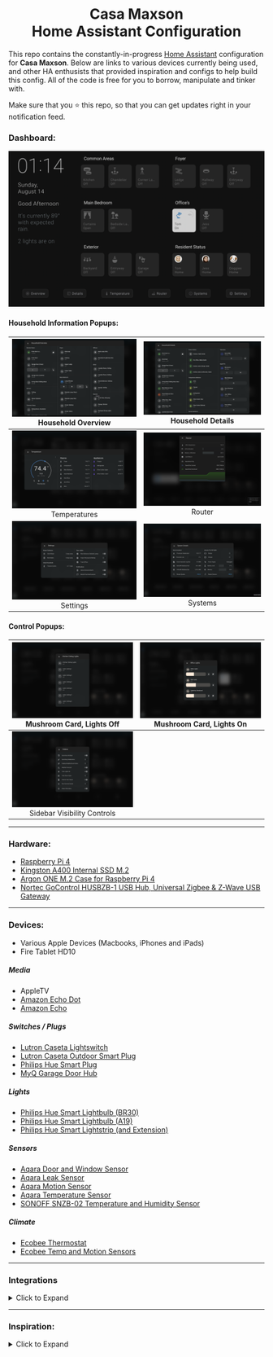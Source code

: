 
<h1 align="center">Casa Maxson
  <br>Home Assistant Configuration
</h1>

This repo contains the constantly-in-progress [Home Assistant](https://home-assistant.io/) configuration for **Casa Maxson**. Below are links to various devices currently being used, and other HA enthusists that provided inspiration and configs to help build this config. All of the code is free for you to borrow, manipulate and tinker with.

Make sure that you :star: this repo, so that you can get updates right in your notification feed.

### Dashboard:
![dashboard](https://raw.githubusercontent.com/thomasmaxson/Home-Assistant-Configuration/main/config/www/images/dashboard/dashboard.png)


#### Household Information Popups:
| [![overview](https://raw.githubusercontent.com/thomasmaxson/Home-Assistant-Configuration/main/config/www/images/dashboard/popup-details-household-overview.png)](https://raw.githubusercontent.com/thomasmaxson/Home-Assistant-Configuration/main/config/www/images/dashboard/popup-details-household-overview.png)<br>Household Overview | [![details](https://raw.githubusercontent.com/thomasmaxson/Home-Assistant-Configuration/main/config/www/images/dashboard/popup-details-household-details.png)](https://raw.githubusercontent.com/thomasmaxson/Home-Assistant-Configuration/main/config/www/images/dashboard/popup-details-household-details.png)<br>Household Details |
|:---:|:---:|
| [![temperature](https://raw.githubusercontent.com/thomasmaxson/Home-Assistant-Configuration/main/config/www/images/dashboard/popup-details-temperature.png)](https://raw.githubusercontent.com/thomasmaxson/Home-Assistant-Configuration/main/config/www/images/dashboard/popup-details-temperature.png)<br>Temperatures | [![router](https://raw.githubusercontent.com/thomasmaxson/Home-Assistant-Configuration/main/config/www/images/dashboard/popup-details-router.png)](https://raw.githubusercontent.com/thomasmaxson/Home-Assistant-Configuration/main/config/www/images/dashboard/popup-details-router.png)<br>Router |
| [![settings](https://raw.githubusercontent.com/thomasmaxson/Home-Assistant-Configuration/main/config/www/images/dashboard/popup-details-settings.png)](https://raw.githubusercontent.com/thomasmaxson/Home-Assistant-Configuration/main/config/www/images/dashboard/popup-details-settings.png)<br>Settings | [![systems](https://raw.githubusercontent.com/thomasmaxson/Home-Assistant-Configuration/main/config/www/images/dashboard/popup-details-systems.png)](https://raw.githubusercontent.com/thomasmaxson/Home-Assistant-Configuration/main/config/www/images/dashboard/popup-details-systems.png)<br>Systems |


#### Control Popups:
| [![lightoff](https://raw.githubusercontent.com/thomasmaxson/Home-Assistant-Configuration/main/config/www/images/dashboard/popup-lights-off.png)](https://raw.githubusercontent.com/thomasmaxson/Home-Assistant-Configuration/main/config/www/images/dashboard/popup-lights-off.png)<br>Mushroom Card, Lights Off | [![lightson](https://raw.githubusercontent.com/thomasmaxson/Home-Assistant-Configuration/main/config/www/images/dashboard/popup-lights-on.png)](https://raw.githubusercontent.com/thomasmaxson/Home-Assistant-Configuration/main/config/www/images/dashboard/popup-lights-on.png)<br>Mushroom Card, Lights On |
|:---:|:---:|
| [![sidebar](https://raw.githubusercontent.com/thomasmaxson/Home-Assistant-Configuration/main/config/www/images/dashboard/popup-sidebar-customizer.png)](https://raw.githubusercontent.com/thomasmaxson/Home-Assistant-Configuration/main/config/www/images/dashboard/popup-sidebar-customizer.png)<br>Sidebar Visibility Controls |

<hr>

### Hardware:
* [Raspberry Pi 4](https://www.amazon.com/dp/B0897XZDF2/)
* [Kingston A400 Internal SSD M.2](https://www.amazon.com/dp/B07P22RK1G/)
* [Argon ONE M.2 Case for Raspberry Pi 4](https://www.amazon.com/dp/B08MJ3CSW7/)
* [Nortec GoControl HUSBZB-1 USB Hub, Universal Zigbee & Z-Wave USB Gateway](https://www.amazon.com/dp/B01GJ826F8/)

<hr>

### Devices:
* Various Apple Devices (Macbooks, iPhones and iPads)
* Fire Tablet HD10

##### Media
* AppleTV
* [Amazon Echo Dot](https://www.amazon.com/gp/product/B07FZ8S74R/)
* [Amazon Echo](https://www.amazon.com/gp/product/B084J4KNDS/)

##### Switches / Plugs
* [Lutron Caseta Lightswitch](https://www.amazon.com/gp/product/B07SJJBTYY/)
* [Lutron Caseta Outdoor Smart Plug](https://www.amazon.com/gp/product/B08YPFFM58/)
* [Philips Hue Smart Plug](https://www.amazon.com/gp/product/B07XD578LD/)
* [MyQ Garage Door Hub](https://www.amazon.com/gp/product/B075RQVSY7/)

##### Lights
* [Philips Hue Smart Lightbulb (BR30)](https://www.amazon.com/gp/product/B07QZHMM57/)
* [Philips Hue Smart Lightbulb (A19)](https://www.amazon.com/gp/product/B01M9AU8MB/)
* [Philips Hue Smart Lightstrip (and Extension)](https://www.amazon.com/gp/product/B08CKJWSFS/)

##### Sensors
* [Aqara Door and Window Sensor](https://www.amazon.com/gp/product/B07D37VDM3/)
* [Aqara Leak Sensor](https://www.amazon.com/gp/product/B07D39MSZS/)
* [Aqara Motion Sensor](https://www.amazon.com/gp/product/B07D1CRRVF/)
* [Aqara Temperature Sensor](https://www.amazon.com/gp/product/B07D37FKGY/)
* [SONOFF SNZB-02 Temperature and Humidity Sensor](https://www.amazon.com/gp/product/B08BCJNDYQ/)

##### Climate
* [Ecobee Thermostat](https://www.amazon.com/gp/product/B07NQT85FC/)
* [Ecobee Temp and Motion Sensors](https://www.amazon.com/gp/product/B07NQVWRR3/)

<hr>

### Integrations

<details>
<summary>Click to Expand</summary>

* Node RED
* [Mushroom Cards](https://github.com/piitaya/lovelace-mushroom)
* [Alexa Media Player](https://github.com/custom-components/alexa_media_player/wiki)
* [Apple TV](https://www.home-assistant.io/integrations/apple_tv)
* [August](https://www.home-assistant.io/integrations/august)
* [Browser Mod](https://github.com/thomasloven/hass-browser_mod/blob/master/README.md)
* [Ecobee](https://www.home-assistant.io/integrations/ecobee)
* [Fully Kiosk](https://github.com/cgarwood/homeassistant-fullykiosk)
* [HACS](https://hacs.xyz/docs/configuration/start)
* [Philips Hue](https://www.home-assistant.io/integrations/hue)
* [Home Assistant iOS](https://www.home-assistant.io/integrations/ios)
* [Lutron Caséta](https://www.home-assistant.io/integrations/lutron_caseta)
* [MyQ](https://www.home-assistant.io/integrations/myq)
* [Rachio](https://www.home-assistant.io/integrations/rachio)
* [Ring](https://www.home-assistant.io/integrations/ring)
* [Zigbee Home Automation](https://www.home-assistant.io/integrations/zha)  

</details>

<hr>

### Inspiration:

<details>
<summary>Click to Expand</summary>

Below are a few of my most used resources. If you like what you see here, please check them out as well!

* [Matt8707 (Mattias Persson)](https://github.com/matt8707/hass-config)
* [Slacker Labs (Jeffery Stone)](https://github.com/thejeffreystone/home-assistant-configuration/)

</details>
